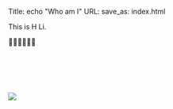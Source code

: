 Title: echo "Who am I"
URL:
save_as: index.html

This is H Li.

🐧🐧🐧🐧🐧🐧

<img src="{static}/images/sticker_hardcore.webp" style="max-width: 30%;margin-top: 5rem">
